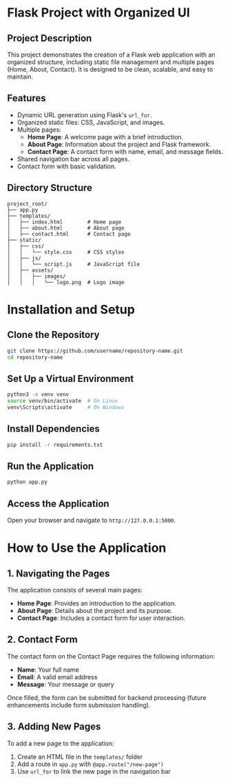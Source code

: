 
# Flask Project with Organized UI

## Project Description
This project demonstrates the creation of a Flask web application with an organized structure, including static file management and multiple pages (Home, About, Contact). It is designed to be clean, scalable, and easy to maintain.

## Features
- Dynamic URL generation using Flask's `url_for`.
- Organized static files: CSS, JavaScript, and images.
- Multiple pages:
  - **Home Page**: A welcome page with a brief introduction.
  - **About Page**: Information about the project and Flask framework.
  - **Contact Page**: A contact form with name, email, and message fields.
- Shared navigation bar across all pages.
- Contact form with basic validation.

## Directory Structure
```plaintext
project_root/
├── app.py
├── templates/
│   ├── index.html        # Home page
│   ├── about.html        # About page
│   ├── contact.html      # Contact page
├── static/
│   ├── css/
│   │   └── style.css     # CSS styles
│   ├── js/
│   │   └── script.js     # JavaScript file
│   ├── assets/
│   │   ├── images/
│   │   │   └── logo.png  # Logo image
```

# Installation and Setup

## Clone the Repository

```bash
git clone https://github.com/username/repository-name.git
cd repository-name
```

## Set Up a Virtual Environment

```bash
python3 -m venv venv
source venv/bin/activate  # On Linux
venv\Scripts\activate     # On Windows
```

## Install Dependencies

```bash
pip install -r requirements.txt
```

## Run the Application

```bash
python app.py
```

## Access the Application

Open your browser and navigate to `http://127.0.0.1:5000`.

# How to Use the Application

## 1. Navigating the Pages

The application consists of several main pages:

* **Home Page**: Provides an introduction to the application.
* **About Page**: Details about the project and its purpose.
* **Contact Page**: Includes a contact form for user interaction.

## 2. Contact Form

The contact form on the Contact Page requires the following information:

* **Name**: Your full name
* **Email**: A valid email address
* **Message**: Your message or query

Once filled, the form can be submitted for backend processing (future enhancements include form submission handling).

## 3. Adding New Pages

To add a new page to the application:

1. Create an HTML file in the `templates/` folder
2. Add a route in `app.py` with `@app.route("/new-page")`
3. Use `url_for` to link the new page in the navigation bar

